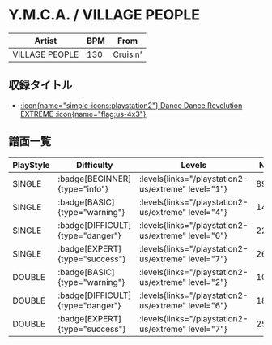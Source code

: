 # Y.M.C.A. / VILLAGE PEOPLE

|Artist|BPM|From|
|------|---|----|
|VILLAGE PEOPLE|130|Cruisin'|

## 収録タイトル

- [:icon{name="simple-icons:playstation2"} Dance Dance Revolution EXTREME :icon{name="flag:us-4x3"}](/playstation2-us/extreme)

## 譜面一覧

|PlayStyle|Difficulty|Levels|Notes|Movie|
|---------|----------|------|-----|-----|
|SINGLE| :badge[BEGINNER]{type="info"}| :levels{links="/playstation2-us/extreme" level="1"}|89/0||
|SINGLE| :badge[BASIC]{type="warning"}| :levels{links="/playstation2-us/extreme" level="4"}|149/0||
|SINGLE| :badge[DIFFICULT]{type="danger"}| :levels{links="/playstation2-us/extreme" level="6"}|222/0||
|SINGLE| :badge[EXPERT]{type="success"}| :levels{links="/playstation2-us/extreme" level="7"}|260/8||
|DOUBLE| :badge[BASIC]{type="warning"}| :levels{links="/playstation2-us/extreme" level="2"}|108/2||
|DOUBLE| :badge[DIFFICULT]{type="danger"}| :levels{links="/playstation2-us/extreme" level="6"}|188/8||
|DOUBLE| :badge[EXPERT]{type="success"}| :levels{links="/playstation2-us/extreme" level="7"}|252/22||

